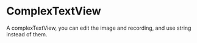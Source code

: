 # ComplexTextView
A complexTextView, you can edit the image and recording, and use string instead of them.
